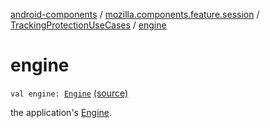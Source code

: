 [android-components](../../index.md) / [mozilla.components.feature.session](../index.md) / [TrackingProtectionUseCases](index.md) / [engine](./engine.md)

# engine

`val engine: `[`Engine`](../../mozilla.components.concept.engine/-engine/index.md) [(source)](https://github.com/mozilla-mobile/android-components/blob/master/components/feature/session/src/main/java/mozilla/components/feature/session/TrackingProtectionUseCases.kt#L21)

the application's [Engine](../../mozilla.components.concept.engine/-engine/index.md).

